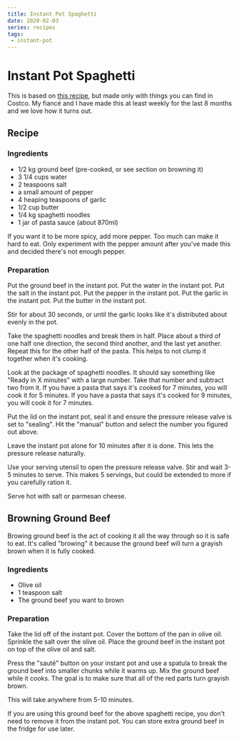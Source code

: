 ```yaml
---
title: Instant Pot Spaghetti
date: 2020-02-03
series: recipes
tags:
 - instant-pot
---
```


# Instant Pot Spaghetti

This is based on [this recipe][source], but made only with things you can find
in Costco. My fiancé and I have made this at least weekly for the last 8 months 
and we love how it turns out.

[source]: https://kristineskitchenblog.com/instant-pot-spaghetti/

## Recipe

### Ingredients

- 1/2 kg ground beef (pre-cooked, or see section on browning it)
- 3 1/4 cups water
- 2 teaspoons salt
- a small amount of pepper
- 4 heaping teaspoons of garlic
- 1/2 cup butter
- 1/4 kg spaghetti noodles
- 1 jar of pasta sauce (about 870ml)

If you want it to be more spicy, add more pepper. Too much can make it hard to
eat. Only experiment with the pepper amount after you've made this and decided
there's not enough pepper.

### Preparation

Put the ground beef in the instant pot. Put the water in the instant pot. Put
the salt in the instant pot. Put the pepper in the instant pot. Put the garlic
in the instant pot. Put the butter in the instant pot.

Stir for about 30 seconds, or until the garlic looks like it's distributed about
evenly in the pot.

Take the spaghetti noodles and break them in half. Place about a third of one
half one direction, the second third another, and the last yet another. Repeat
this for the other half of the pasta. This helps to not clump it together when
it's cooking.

Look at the package of spaghetti noodles. It should say something like "Ready in
X minutes" with a large number. Take that number and subtract two from it. If
you have a pasta that says it's cooked for 7 minutes, you will cook it for 5
minutes. If you have a pasta that says it's cooked for 9 minutes, you will cook
it for 7 minutes.

Put the lid on the instant pot, seal it and ensure the pressure release valve is
set to "sealing". Hit the "manual" button and select the number you figured out
above.

Leave the instant pot alone for 10 minutes after it is done. This lets the
pressure release naturally.

Use your serving utensil to open the pressure release valve. Stir and wait 3-5
minutes to serve. This makes 5 servings, but could be extended to more if you
carefully ration it.

Serve hot with salt or parmesan cheese.

## Browning Ground Beef

Browing ground beef is the act of cooking it all the way through so it is safe
to eat. It's called "browing" it because the ground beef will turn a grayish
brown when it is fully cooked.

### Ingredients

- Olive oil
- 1 teaspoon salt
- The ground beef you want to brown

### Preparation

Take the lid off of the instant pot. Cover the bottom of the pan in olive oil.
Sprinkle the salt over the olive oil. Place the ground beef in the instant pot
on top of the olive oil and salt.

Press the "sauté" button on your instant pot and use a spatula to break the
ground beef into smaller chunks while it warms up. Mix the ground beef while it
cooks. The goal is to make sure that all of the red parts turn grayish brown.

This will take anywhere from 5-10 minutes.

If you are using this ground beef for the above spaghetti recipe, you don't need
to remove it from the instant pot. You can store extra ground beef in the fridge
for use later.

